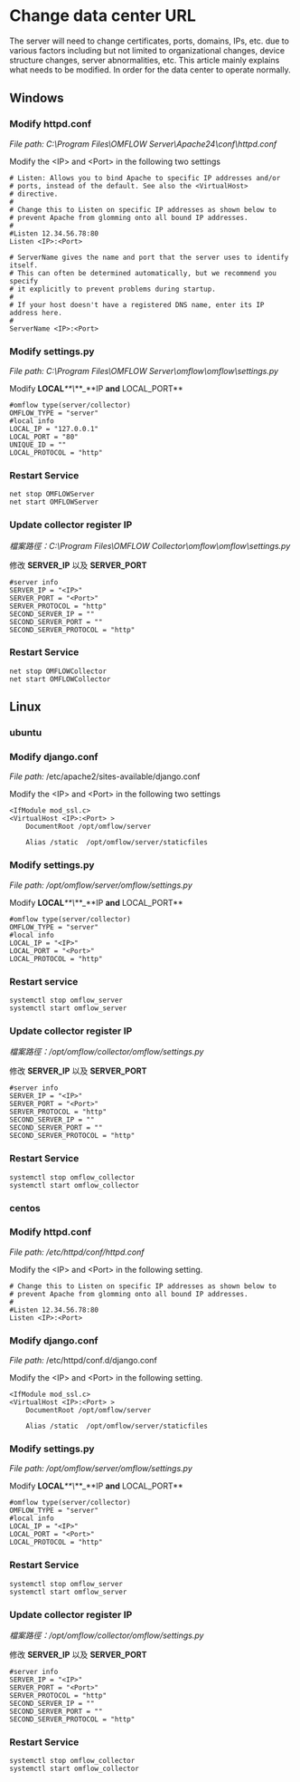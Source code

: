 # Change data center URL

The server will need to change certificates, ports, domains, IPs, etc. due to various factors including but not limited to organizational changes, device structure changes, server abnormalities, etc. This article mainly explains what needs to be modified. In order for the data center to operate normally.

## Windows

### Modify httpd.conf

_File path: C:\Program Files\OMFLOW Server\Apache24\conf\httpd.conf_

Modify the \<IP> and \<Port> in the following two settings

```
# Listen: Allows you to bind Apache to specific IP addresses and/or
# ports, instead of the default. See also the <VirtualHost>
# directive.
#
# Change this to Listen on specific IP addresses as shown below to 
# prevent Apache from glomming onto all bound IP addresses.
#
#Listen 12.34.56.78:80
Listen <IP>:<Port>
```

```
# ServerName gives the name and port that the server uses to identify itself.
# This can often be determined automatically, but we recommend you specify
# it explicitly to prevent problems during startup.
#
# If your host doesn't have a registered DNS name, enter its IP address here.
#
ServerName <IP>:<Port>
```

### Modify settings.py

_File path: C:\Program Files\OMFLOW Server\omflow\omflow\settings.py_

Modify **LOCAL**_\*\*\\_**\_**IP **and** LOCAL\_PORT\*\*

```
#omflow type(server/collector)
OMFLOW_TYPE = "server"
#local info
LOCAL_IP = "127.0.0.1"
LOCAL_PORT = "80"
UNIQUE_ID = ""
LOCAL_PROTOCOL = "http"
```

### Restart Service

```
net stop OMFLOWServer
net start OMFLOWServer
```

### Update collector register IP

_檔案路徑：C:\Program Files\OMFLOW Collector\omflow\omflow\settings.py_

修改 **SERVER\_IP** 以及 **SERVER\_PORT**&#x20;

```
#server info
SERVER_IP = "<IP>"
SERVER_PORT = "<Port>"
SERVER_PROTOCOL = "http"
SECOND_SERVER_IP = ""
SECOND_SERVER_PORT = ""
SECOND_SERVER_PROTOCOL = "http"

```

### Restart Service

```
net stop OMFLOWCollector
net start OMFLOWCollector
```



## Linux

### ubuntu

### Modify django.conf

_File path:_ /etc/apache2/sites-available/django.conf

Modify the \<IP> and \<Port> in the following two settings

```
<IfModule mod_ssl.c>
<VirtualHost <IP>:<Port> >
    DocumentRoot /opt/omflow/server

    Alias /static  /opt/omflow/server/staticfiles
```

### Modify settings.py

_File path: /opt/omflow/server/omflow/settings.py_

Modify **LOCAL**_\*\*\\_**\_**IP **and** LOCAL\_PORT\*\*

```
#omflow type(server/collector)
OMFLOW_TYPE = "server"
#local info
LOCAL_IP = "<IP>"
LOCAL_PORT = "<Port>"
LOCAL_PROTOCOL = "http"
```

### Restart service

```
systemctl stop omflow_server
systemctl start omflow_server
```

### Update collector register IP

_檔案路徑：/opt/omflow/collector/omflow/settings.py_

修改 **SERVER\_IP** 以及 **SERVER\_PORT**&#x20;

```
#server info
SERVER_IP = "<IP>"
SERVER_PORT = "<Port>"
SERVER_PROTOCOL = "http"
SECOND_SERVER_IP = ""
SECOND_SERVER_PORT = ""
SECOND_SERVER_PROTOCOL = "http"

```

### Restart Service

```
systemctl stop omflow_collector
systemctl start omflow_collector
```

### centos

### Modify httpd.conf

_File path: /etc/httpd/conf/httpd.conf_

Modify the \<IP> and \<Port> in the following setting.

```
# Change this to Listen on specific IP addresses as shown below to 
# prevent Apache from glomming onto all bound IP addresses.
#
#Listen 12.34.56.78:80
Listen <IP>:<Port>
```

### Modify django.conf

_File path:_ /etc/httpd/conf.d/django.conf

Modify the \<IP> and \<Port> in the following setting.

```
<IfModule mod_ssl.c>
<VirtualHost <IP>:<Port> >
    DocumentRoot /opt/omflow/server

    Alias /static  /opt/omflow/server/staticfiles
```

### Modify settings.py

_File path: /opt/omflow/server/omflow/settings.py_

Modify **LOCAL**_\*\*\\_**\_**IP **and** LOCAL\_PORT\*\*

```
#omflow type(server/collector)
OMFLOW_TYPE = "server"
#local info
LOCAL_IP = "<IP>"
LOCAL_PORT = "<Port>"
LOCAL_PROTOCOL = "http"
```

### Restart Service

```
systemctl stop omflow_server
systemctl start omflow_server
```

### Update collector register IP

_檔案路徑：/opt/omflow/collector/omflow/settings.py_

修改 **SERVER\_IP** 以及 **SERVER\_PORT**&#x20;

```
#server info
SERVER_IP = "<IP>"
SERVER_PORT = "<Port>"
SERVER_PROTOCOL = "http"
SECOND_SERVER_IP = ""
SECOND_SERVER_PORT = ""
SECOND_SERVER_PROTOCOL = "http"

```

### Restart Service

```
systemctl stop omflow_collector
systemctl start omflow_collector
```
